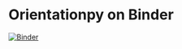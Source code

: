 # Orientationpy on Binder

[![Binder](https://mybinder.org/badge_logo.svg)](https://mybinder.org/v2/gh/EPFL-Center-for-Imaging/orientationpy-binderhub/HEAD)